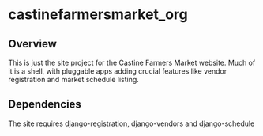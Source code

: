castinefarmersmarket_org
========================

Overview
--------

This is just the site project for the Castine Farmers Market website. 
Much of it is a shell, with pluggable apps adding crucial features like 
vendor registration and market schedule listing.

Dependencies
------------

The site requires django-registration, django-vendors and 
django-schedule


